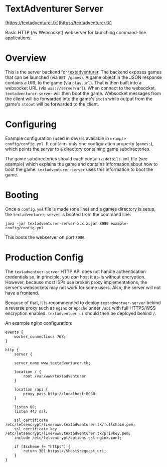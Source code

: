 # TextAdventurer Server

[https://textadventurer.tk](https://textadventurer.tk)

Basic HTTP (/w Websocket) webserver for launching command-line
applications.


# Overview

This is the server backend for
[textadventurer](https://textadventurer.tk). The backend exposes games
that can be launched (via `GET /games`). A game object in the JSON
response contains a URL to the game (via `play.url`). That is then
built into a websocket URL (via `wss://server/url`). When connect to
the websocket, `textadventurer-server` will then boot the
game. Websocket messages from the client will be forwarded into the
game's `stdin` while output from the game's `stdout` will be forwarded
to the client.


# Configuring

Example configuration (used in dev) is available in
`example-config/config.yml`. It contains only one configuration
property (`games:`), which points the server to a directory containing
game subdirectories.

The game subdirectories should each contain a `details.yml` file (see
example) which explains the game and contains information about how to
boot the game. `textadventurer-server` uses this information to boot
the game.


# Booting

Once a `config.yml` file is made (one line) and a games directory is
setup, the `textadventurer-server` is booted from the command line:

```
java -jar textadventurer-server-x.x.x.jar 8080 example-config/config.yml
```

This boots the webserver on port `8080`.


# Production Config

The `textadventuer-server` HTTP API does not handle authentication
credentials so, in principle, you *can* host it as-is without
encryption. However, because most ISPs use broken proxy
implementations, the server's websockets may not work for some
users. Also, the server will not have a frontend.

Because of that, it is recommended to deploy `textadventuer-server`
behind a reverse proxy such as `nginx` or `Apache` under `/api` with
full HTTPS/WSS encryption enabled. `textadventuer-ui` should then be
deployed behind `/`.

An example nginx configuration:


```
events {
	worker_connections 768;
}

http {
	server {

	server_name www.textadventurer.tk;

	location / {
		root /var/www/textadventurer
	}

	location /api {
		proxy_pass http://localhost:8080;
	}

	listen 80;
	listen 443 ssl;
	
	ssl_certificate /etc/letsencrypt/live/www.textadventurer.tk/fullchain.pem;
	ssl_certificate_key /etc/letsencrypt/live/www.textadventurer.tk/privkey.pem;
	include /etc/letsencrypt/options-ssl-nginx.conf;

	if ($scheme != "https") {
		return 301 https://$host$request_uri;
	}
}
```

